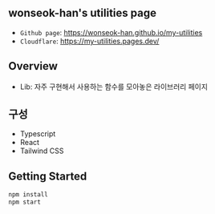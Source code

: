 ## wonseok-han's utilities page

* `Github page`: https://wonseok-han.github.io/my-utilities
* `Cloudflare`: https://my-utilities.pages.dev/

## Overview

* Lib: 자주 구현해서 사용하는 함수를 모아놓은 라이브러리 페이지

## 구성

* Typescript
* React
* Tailwind CSS

## Getting Started

```bash
npm install
npm start
```